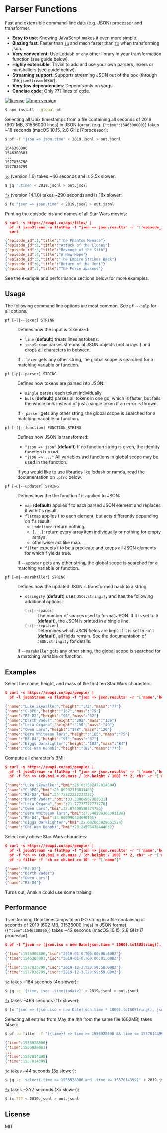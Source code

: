 # Parser Functions

Fast and extensible command-line data (e.g. JSON) processor and transformer.

+   **Easy to use**: Knowing JavaScript makes it even more simple.
+   **Blazing fast**: Faster than [`jq`][jq] and much faster than [`fx`][fx] when transforming json.
+   **Very convenient**: Use Lodash or any other library in your transformation function (see guide below).
+   **Highly extensible**: Trivial to add and use your own parsers, lexers or marshallers (see guide below).
+   **Streaming support**: Supports streaming JSON out of the box (through the `jsonStream` lexer).
+   **Very few dependencies**: Depends only on yargs.
+   **Concise code**: Only ??? lines of code.

[![license](https://img.shields.io/badge/license-MIT-blue.svg)](https://github.com/Yord/pf/blob/master/LICENSE)
[![npm version](https://img.shields.io/npm/v/fx.svg)](https://www.npmjs.com/package/fx)

```bash
$ npm install --global pf
```

Selecting all Unix timestamps from a file containing all seconds of 2019 (602 MB, 31536000 lines) in JSON format (e.g. `{"time":1546300800}`) takes ~18 seconds (macOS 10.15, 2.8 GHz i7 processor):

```bash
$ pf -f "json => json.time" < 2019.jsonl > out.jsonl

1546300800
1546300801
...
1577836798
1577836799
```

[`jq`][jq] (version 1.6) takes ~46 seconds and is 2.5x slower:

```bash
$ jq '.time' < 2019.jsonl > out.jsonl
```

[`fx`][fx] (version 14.1.0) takes ~290 seconds and is 16x slower:

```bash
$ fx "json => json.time" < 2019.jsonl > out.jsonl
```

Printing the episode ids and names of all Star Wars movies:

```json
$ curl -s https://swapi.co/api/films/ |
  pf -l jsonStream -u flatMap -f "json => json.results" -r "['episode_id','title']" |
  sort

{"episode_id":1,"title":"The Phantom Menace"}
{"episode_id":2,"title":"Attack of the Clones"}
{"episode_id":3,"title":"Revenge of the Sith"}
{"episode_id":4,"title":"A New Hope"}
{"episode_id":5,"title":"The Empire Strikes Back"}
{"episode_id":6,"title":"Return of the Jedi"}
{"episode_id":7,"title":"The Force Awakens"}
```

See the example and performance sections below for more examples.

## Usage

The following command line options are most common. See `pf --help` for all options.

<dl>
  <dt><code>pf [-l|--lexer] STRING</code></dt>
  <dd>
    <p>Defines how the input is tokenized:</p>
    <ul>
      <li>
        <code>line</code> (<b>default</b>) treats lines as tokens.
      </li>
      <li>
        <code>jsonStream</code> parses streams of JSON objects (not arrays!) and drops all characters in between.
      </li>
    </ul>
    <p>If <code>--lexer</code> gets any other string, the global scope is searched for a matching variable or function.</p>
  </dd>
  <dt><code>pf [-p|--parser] STRING</code></dt>
  <dd>
    <p>Defines how tokens are parsed into JSON:</p>
    <ul>
      <li>
        <code>single</code> parses each token individually.
      </li>
      <li>
        <code>bulk</code> (<b>default</b>) parses all tokens in one go, which is faster, but fails the whole bulk instead of just a single token if an error is thrown.
      </li>
    </ul>
    <p>If <code>--parser</code> gets any other string, the global scope is searched for a matching variable or function.</p>
  </dd>
  <dt><code>pf [-f|--function] FUNCTION_STRING</code></dt>
  <dd>
    <p>Defines how JSON is transformed:</p>
    <ul>
      <li>
        <code>"json => json"</code> (<b>default</b>) If no function string is given, the identity function is used.
      </li>
      <li>
        <code>"json => ..."</code> All variables and functions in global scope may be used in the function.
      </li>
    </ul>
    <p>If you would like to use libraries like lodash or ramda, read the documentation on <code>.pfrc</code> below.</p>
  </dd>
  <dt><code>pf [-u|--updater] STRING</code></dt>
  <dd>
    <p>Defines how the the function f is applied to JSON:</p>
    <ul>
      <li>
        <code>map</code> (<b>default</b>) applies f to each parsed JSON element and replaces it with f's result.
      </li>
      <li>
        <code>flatMap</code> applies f to each element, but acts differently depending on f's result.
        <ul>
          <li><code>undefined</code>: return nothing.</li>
          <li><code>[...]</code>: return every array item individually or nothing for empty arrays.</li>
          <li>otherwise: act like map.</li>
        </ul>
      </li>
      <li>
        <code>filter</code> expects f to be a predicate and keeps all JSON elements for which f yields true.
      </li>
    </ul>
    <p>If <code>--updater</code> gets any other string, the global scope is searched for a matching variable or function.</p>
  </dd>
  <dt><code>pf [-m|--marshaller] STRING</code></dt>
  <dd>
    <p>Defines how the updated JSON is transformed back to a string:</p>
    <ul>
      <li>
        <code>stringify</code> (<b>default</b>) uses <code>JSON.stringify</code> and has the following additional options:
        <dl>
          <dt><code>[-s|--spaces]</code></dt>
          <dd>The number of spaces used to format JSON. If it is set to <code>0</code> (<b>default</b>), the JSON is printed in a single line.</dd>
          <dt><code>[-r|--replacer]</code></dt>
          <dd>Determines which JSON fields are kept. If it is set to <code>null</code> (<b>default</b>), all fields remain. See the documentation of <code>JSON.stringify</code> for details.</dd>
        </dl>
      </li>
    </ul>
    <p>If <code>--marshaller</code> gets any other string, the global scope is searched for a matching variable or function.</p>
  </dd>
</dl>

## Examples

Select the name, height, and mass of the first ten Star Wars characters:

```json
$ curl -s https://swapi.co/api/people/ |
  pf -l jsonStream -u flatMap -f "json => json.results" -r "['name','height','mass']"

{"name":"Luke Skywalker","height":"172","mass":"77"}
{"name":"C-3PO","height":"167","mass":"75"}
{"name":"R2-D2","height":"96","mass":"32"}
{"name":"Darth Vader","height":"202","mass":"136"}
{"name":"Leia Organa","height":"150","mass":"49"}
{"name":"Owen Lars","height":"178","mass":"120"}
{"name":"Beru Whitesun lars","height":"165","mass":"75"}
{"name":"R5-D4","height":"97","mass":"32"}
{"name":"Biggs Darklighter","height":"183","mass":"84"}
{"name":"Obi-Wan Kenobi","height":"182","mass":"77"}
```

Compute all character's [BMI][BMI]:

```json
$ curl -s https://swapi.co/api/people/ |
  pf -l jsonStream -u flatMap -f "json => json.results" -r "['name','height','mass']" |
  pf -f "ch => (ch.bmi = ch.mass / (ch.height / 100) ** 2, ch)" -r "['name','bmi']"

{"name":"Luke Skywalker","bmi":26.027582477014604}
{"name":"C-3PO","bmi":26.89232313815483}
{"name":"R2-D2","bmi":34.72222222222222}
{"name":"Darth Vader","bmi":33.33006567983531}
{"name":"Leia Organa","bmi":21.77777777777778}
{"name":"Owen Lars","bmi":37.87400580734756}
{"name":"Beru Whitesun lars","bmi":27.548209366391188}
{"name":"R5-D4","bmi":34.009990434690195}
{"name":"Biggs Darklighter","bmi":25.082863029651524}
{"name":"Obi-Wan Kenobi","bmi":23.24598478444632}
```

Select only obese Star Wars characters:

```json
$ curl -s https://swapi.co/api/people/ |
  pf -l jsonStream -u flatMap -f "json => json.results" -r "['name','height','mass']" |
  pf -f "ch => (ch.bmi = ch.mass / (ch.height / 100) ** 2, ch)" -r "['name','bmi']" |
  pf -u filter -f "ch => ch.bmi >= 30" -r "['name']"

{"name":"R2-D2"}
{"name":"Darth Vader"}
{"name":"Owen Lars"}
{"name":"R5-D4"}
```

Turns out, Anakin could use some training!

## Performance

Transforming Unix timestamps to an ISO string in a file containing all seconds of 2019 (602 MB, 31536000 lines) in JSON format (`{"time":1546300800}`) takes ~42 seconds (macOS 10.15, 2.8 GHz i7 processor)

```json
$ pf -f "json => (json.iso = new Date(json.time * 1000).toISOString(), json)" < 2019.jsonl > out.jsonl

{"time":1546300800,"iso":"2019-01-01T00:00:00.000Z"}
{"time":1546300801,"iso":"2019-01-01T00:00:01.000Z"}
...
{"time":1577836798,"iso":"2019-12-31T23:59:58.000Z"}
{"time":1577836799,"iso":"2019-12-31T23:59:59.000Z"}
```

[`jq`][jq] takes ~164 seconds (4x slower):

```bash
$ jq -c '{time, iso: .time|todate}' < 2019.jsonl > out.jsonl
```

[`fx`][fx] takes ~463 seconds (11x slower):

```bash
$ fx "json => (json.iso = new Date(json.time * 1000).toISOString(), json)" < 2019.jsonl > out.jsonl
```

Selecting all entries from May the 4th from the same file (602MB) takes 14sec:

```bash
$ pf -u filter -f "({time}) => time >= 1556928000 && time <= 1557014399" < 2019.jsonl > out.jsonl
```

```json
{"time":1556928000}
{"time":1556928001}
...
{"time":1557014398}
{"time":1557014399}
```

[`jq`][jq] takes ~44 seconds (3x slower):

```bash
$ jq -c 'select(.time >= 1556928000 and .time <= 1557014399)' < 2019.jsonl > out.jsonl
```

[`fx`][fx] takes ~XYZ seconds (Xx slower):

```bash
$ fx ??? < 2019.jsonl > out.jsonl
```

## License

MIT

[BMI]: https://en.wikipedia.org/wiki/Body_mass_index
[fx]: https://github.com/antonmedv/fx
[jq]: https://github.com/stedolan/jq